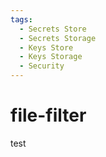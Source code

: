 ```yaml
---
tags:
  - Secrets Store
  - Secrets Storage
  - Keys Store
  - Keys Storage
  - Security
---
```


# file-filter

test
